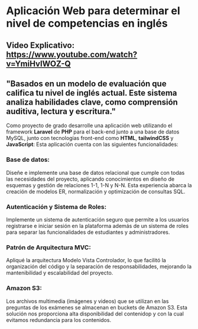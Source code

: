 
# Aplicación Web para determinar el nivel de competencias en inglés

## Video Explicativo: https://www.youtube.com/watch?v=YmiHvIWOZ-Q
## "Basados en un modelo de evaluación que califica tu nivel de inglés actual. Este sistema analiza habilidades clave, como comprensión auditiva, lectura y escritura."

Como proyecto de grado desarrolle una aplicación web utilizando el framework **Laravel** de **PHP** para el back-end junto a una base de datos MySQL, junto con tecnologías front-end como **HTML**, **tailwindCSS** y **JavaScript**: Esta aplicación cuenta con las siguientes funcionalidades:

### Base de datos:
Diseñe e implemente una base de datos relacional que cumple con todas las necesidades del proyecto, aplicando conocimientos en diseño de esquemas y gestión de relaciones 1-1, 1-N y N-N. Esta experiencia abarca la creación de modelos ER, normalización y optimización de consultas SQL.
### Autenticación y Sistema de Roles:
Implemente un sistema de autenticación seguro que permite a los usuarios registrarse e iniciar sesión en la plataforma además de un sistema de roles para separar las funcionalidades de estudiantes y administradores.
### Patrón de Arquitectura MVC: 
Apliqué la arquitectura Modelo Vista Controlador, lo que facilitó la organización del código y la separación de responsabilidades, mejorando la mantenibilidad y escalabilidad del proyecto.
### Amazon S3:
Los archivos multimedia (imágenes y videos) que se utilizan en las preguntas de los exámenes se almacenan en buckets de Amazon S3. Esta solución nos proporciona alta disponibilidad del contenidop y con la cual evitamos redundancia para los contenidos.

